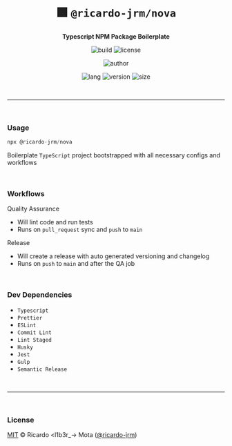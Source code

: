 <div align="center">

# 🟪 `@ricardo-jrm/nova`

<b>Typescript NPM Package Boilerplate</b>

![build](https://img.shields.io/github/workflow/status/ricardo-jrm/nova/Continuous%20Integration?style=for-the-badge)
![license](https://img.shields.io/github/license/ricardo-jrm/nova?style=for-the-badge)

![author](<https://img.shields.io/badge/Author-Ricardo%20%3Cl1b3r__--%3E%20Mota%20(%40ricardo--jrm)-orange?style=for-the-badge>)

![lang](https://img.shields.io/github/languages/top/ricardo-jrm/nova?style=for-the-badge)
![version](https://img.shields.io/npm/v/@ricardo-jrm/nova?style=for-the-badge)
![size](https://img.shields.io/bundlephobia/min/@ricardo-jrm/nova?style=for-the-badge)

</div>

<br />

---

<br />

### <b>Usage</b>

```ts
npx @ricardo-jrm/nova
```

Boilerplate `TypeScript` project bootstrapped with all necessary configs and workflows

<br />

### <b>Workflows</b>

Quality Assurance

- Will lint code and run tests
- Runs on `pull_request` sync and `push` to `main`

Release

- Will create a release with auto generated versioning and changelog
- Runs on `push` to `main` and after the QA job

<br />

### <b>Dev Dependencies</b>

- `Typescript`
- `Prettier`
- `ESLint`
- `Commit Lint`
- `Lint Staged`
- `Husky`
- `Jest`
- `Gulp`
- `Semantic Release`

<br />

---

<br />

### <b>License</b>

[MIT](https://github.com/ricardo-jrm/nova/blob/main/LICENSE) © Ricardo <l1b3r\_-> Mota ([@ricardo-jrm](https://github.com/ricardo-jrm))

<br />
